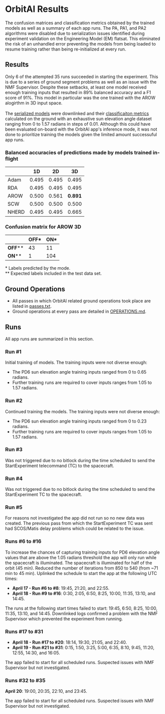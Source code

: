 # OrbitAI Results
The confusion matrices and classification metrics obtained by the trained models as well as a summary of each app runs. The PA, PA1, and PA2 algorithms were disabled due to serialization issues identified during experiment validation on the Engineering Model (EM) flatsat. This eliminated the risk of an unhandled error preventing the models from being loaded to resume training rather than being re-initialized at every run. 

## Results
Only 6 of the attempted 35 runs succeeded in starting the experiment. This is due to a series of ground segment problems as well as an issue with the NMF Supervisor. Despite these setbacks, at least one model received enough training inputs that resulted in 89% balanced accuracy and a F1 score of 91%. This model in particular was the one trained with the AROW alogirthm in 3D input space.<br><br>The [serialized models](https://github.com/georgeslabreche/opssat-orbitai/tree/main/Mochi/tools/models_space/2021-04-18) were downlinked and their [classificaiton metrics](https://github.com/georgeslabreche/opssat-orbitai/blob/main/Mochi/tools/metrics/space/inferences_2021-04-18.csv) calculated on the ground with an exhaustive sun elevation angle dataset ranging from 0 to 1.57 radians in steps of 0.01. Although this could have been evaluated on-board with the OrbitAI app's inference mode, it was not done to prioritize training the models given the limited amount successuful app runs.




### Balanced accuracies of predictions made by models trained in-flight
|       | 1D    | 2D    | 3D    |
|-------|-------|-------|-------|
| Adam  | 0.495 | 0.495 | 0.495 |
| RDA   | 0.495 | 0.495 | 0.495 |
| AROW  | 0.500 | 0.561 | **0.891** |
| SCW   | 0.500 | 0.500 | 0.500 |
| NHERD | 0.495 | 0.495 | 0.665 |


### Confusion matrix for AROW 3D
|      | **OFF*** | **ON*** |
|------|------|-----|
| **OFF**** | 43   | 11  |
| **ON****  | 1    | 104 |

\* Labels predicted by the mode.<br>
\** Expected labels included in the test data set.

## Ground Operations
- All passes in which OrbitAI related ground operations took place are listed in [passes.txt](passes.txt).
- Ground operations at every pass are detailed in [OPERATIONS.md](OPERATIONS.md).

## Runs
All app runs are summarized in this section.
### Run #1
Initial training of models. The training inputs were not diverse enough:
- The PD6 sun elevation angle training inputs ranged from 0 to 0.65 radians.
- Further training runs are required to cover inputs ranges from 1.05 to 1.57 radians.
### Run #2
Continued training the models. The training inputs were not diverse enough:
- The PD6 sun elevation angle training inputs ranged from 0 to 0.23 radians.
- Further training runs are required to cover inputs ranges from 1.05 to 1.57 radians.
### Run #3
Was not triggered due to no bitlock during the time scheduled to send the StartExperiment telecommand (TC) to the spacecraft.

### Run #4
Was not triggered due to no bitlock during the time scheduled to send the StartExperiment TC to the spacecraft.

### Run #5
For reasons not investigated the app did not run so no new data was created. The previous pass from which the StartExperiment TC was sent had SCOS/Matis delay problems which could be related to the issue.

### Runs #6 to #16
To increase the chances of capturing training inputs for PD6 elevation angle values that are above the 1.05 radians threshold the app will only run while the spacecraft is illuminated. The spacecraft is illuminated for half of the orbit (45 min). Reduced the number of iterations from 850 to 540 (from ~71 min to 45 min). Uplinked the schedule to start the app at the following UTC times: 
 - **April 17 - Run \#6 to \#8**: 19:45, 21:20, and 22:55.
 - **April 18 - Run \#9 to \#16**: 0:30, 2:05, 6:50, 8:25, 10:00, 11:35, 13:10, and 14:45.

The runs at the following start times failed to start: 19:45, 6:50, 8:25, 10:00, 11:35, 13:10, and 14:45. Downlinked logs confirmed a problem with the NMF Supervisor which prevented the experiment from running.

### Runs #17 to #31
 - **April 18 - Run \#17 to \#20**: 18:14, 19:30, 21:05, and 22:40.
 - **April 19 - Run \#21 to \#31**: 0:15, 1:50, 3:25, 5:00, 6:35, 8:10, 9:45, 11:20, 12:55, 14:30, and 16:05.

The app failed to start for all scheduled runs. Suspected issues with NMF Supervisor but not investigated.

### Runs #32 to #35
**April 20**: 19:00, 20:35, 22:10, and 23:45.

The app failed to start for all scheduled runs. Suspected issues with NMF Supervisor but not investigated.